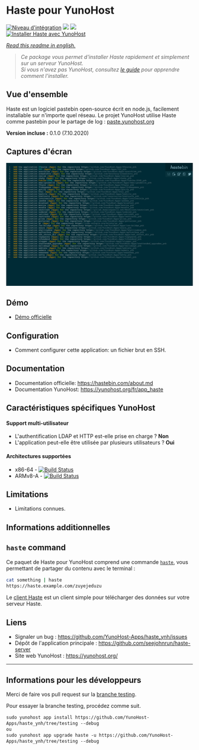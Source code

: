 # Haste pour YunoHost

[![Niveau d'intégration](https://dash.yunohost.org/integration/haste.svg)](https://dash.yunohost.org/appci/app/haste) ![](https://ci-apps.yunohost.org/ci/badges/haste.status.svg) ![](https://ci-apps.yunohost.org/ci/badges/haste.maintain.svg)  
[![Installer Haste avec YunoHost](https://install-app.yunohost.org/install-with-yunohost.svg)](https://install-app.yunohost.org/?app=haste)

*[Read this readme in english.](./README.md)* 

> *Ce package vous permet d'installer Haste rapidement et simplement sur un serveur YunoHost.  
Si vous n'avez pas YunoHost, consultez [le guide](https://yunohost.org/#/install) pour apprendre comment l'installer.*

## Vue d'ensemble
Haste est un logiciel pastebin open-source écrit en node.js, facilement installable sur n'importe quel réseau. Le projet YunoHost utilise Haste comme pastebin pour le partage de log : [paste.yunohost.org](https://paste.yunohost.org/)

**Version incluse :** 0.1.0 (7.10.2020)

## Captures d'écran

![](sources/screenshot.png)

## Démo

* [Démo officielle](http://hastebin.com/)

## Configuration

 * Comment configurer cette application: un fichier brut en SSH.

## Documentation

 * Documentation officielle: https://hastebin.com/about.md
 * Documentation YunoHost: https://yunohost.org/fr/app_haste

## Caractéristiques spécifiques YunoHost

#### Support multi-utilisateur

* L'authentification LDAP et HTTP est-elle prise en charge ? **Non**
* L'application peut-elle être utilisée par plusieurs utilisateurs ? **Oui**

#### Architectures supportées

* x86-64 - [![Build Status](https://ci-apps.yunohost.org/ci/logs/haste%20%28Apps%29.svg)](https://ci-apps.yunohost.org/ci/apps/haste/)
* ARMv8-A - [![Build Status](https://ci-apps-arm.yunohost.org/ci/logs/haste%20%28Apps%29.svg)](https://ci-apps-arm.yunohost.org/ci/apps/haste/)

## Limitations

* Limitations connues.

## Informations additionnelles

## `haste` command

Ce paquet de Haste pour YunoHost comprend une commande [`haste`](https://github.com/diethnis/standalones/blob/master/hastebin.sh), vous permettant de partager du contenu avec le terminal :

```bash
cat something | haste
https://haste.example.com/zuyejeduzu
```

Le [client Haste](https://github.com/seejohnrun/haste-client) est un client simple pour télécharger des données sur votre serveur Haste.

## Liens

 * Signaler un bug : https://github.com/YunoHost-Apps/haste_ynh/issues
 * Dépôt de l'application principale : https://github.com/seejohnrun/haste-server
 * Site web YunoHost : https://yunohost.org/

---

## Informations pour les développeurs

Merci de faire vos pull request sur la [branche testing](https://github.com/YunoHost-Apps/haste_ynh/tree/testing).

Pour essayer la branche testing, procédez comme suit.
```
sudo yunohost app install https://github.com/YunoHost-Apps/haste_ynh/tree/testing --debug
ou
sudo yunohost app upgrade haste -u https://github.com/YunoHost-Apps/haste_ynh/tree/testing --debug
```
